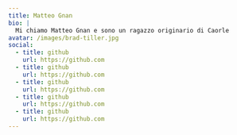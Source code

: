 ```yaml
---
title: Matteo Gnan
bio: |
  Mi chiamo Matteo Gnan e sono un ragazzo originario di Caorle
avatar: /images/brad-tiller.jpg
social:
  - title: github
    url: https://github.com
  - title: github
    url: https://github.com
  - title: github
    url: https://github.com
  - title: github
    url: https://github.com
  - title: github
    url: https://github.com
---
```

